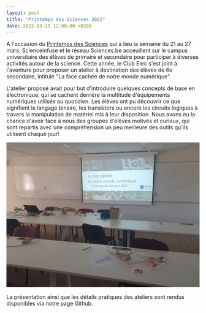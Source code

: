 ```yaml
---
layout: post
title: "Printemps des Sciences 2022"
date: 2022-03-25 12:00:00 +0200
---
```

A l'occasion du [Printemps des Sciences][pds] qui a lieu la semaine du 21 au 27 mars, Scienceinfuse et le réseau Sciences.be acceuillent sur le campus universitaire des élèves de primaire et secondaire pour participer à diverses activités autour de la science. Cette année, le Club Elec s'est joint à l'aventure pour proposer un atelier à destination des élèves de 6e secondaire, intitulé "La face cachée de notre monde numérique". 

L'atelier proposé avait pour but d'introduire quelques concepts de base en électronique, qui se cachent derrière la multitude d'équipements numériques utilisés au quotidien. Les élèves ont pu découvrir ce que signifient le langage binaire, les transistors ou encore les circuits logiques à travers la manipulation de matériel mis à leur disposition. Nous avons eu la chance d'avoir face à nous des groupes d'élèves motivés et curieux, qui sont repartis avec une compréhension un peu meilleure des outils qu'ils utilisent chaque jour! 

![photo1](/img/2022-03-25-pds1.jpg)

La présentation ainsi que les détails pratiques des ateliers sont rendus disponibles via notre page Github. 

[pds]: https://www.printempsdessciencesucl.be
